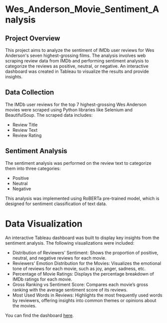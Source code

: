 # Wes_Anderson_Movie_Sentiment_Analysis

## Project Overview
This project aims to analyze the sentiment of IMDb user reviews for Wes Anderson's seven highest-grossing films. The analysis involves web scraping review data from IMDb and performing sentiment analysis to categorize the reviews as positive, neutral, or negative. An interactive dashboard was created in Tableau to visualize the results and provide insights.

## Data Collection
The IMDb user reviews for the top 7 highest-grossing Wes Anderson movies were scraped using Python libraries like Selenium and BeautifulSoup. The scraped data includes:

- Review Title
- Review Text
- Review Rating

## Sentiment Analysis
The sentiment analysis was performed on the review text to categorize them into three categories:

- Positive
- Neutral
- Negative

This analysis was implemented using RoBERTa pre-trained model, which is designed for sentiment classification of text data.

# Data Visualization
An interactive Tableau dashboard was built to display key insights from the sentiment analysis. The following visualizations were included:

- Distribution of Reviewers' Sentiment: Shows the proportion of positive, neutral, and negative reviews for each movie.
- Reviewers' Emotion Distribution for the Movies: Visualizes the emotional tone of reviews for each movie, such as joy, anger, sadness, etc.
- Percentage of Movie Ratings: Displays the percentage breakdown of IMDb ratings for each movie.
- Gross Ranking vs Sentiment Score: Compares each movie’s gross ranking with the average sentiment score of its reviews.
- Most Used Words in Reviews: Highlights the most frequently used words by reviewers, offering insights into common themes or opinions about the movies.

You can find the dashboard [here](https://public.tableau.com/views/WesAndersonMoviesSentimentAnalysis/Dashboard1?:language=en-US&publish=yes&:sid=&:redirect=auth&:display_count=n&:origin=viz_share_link).
